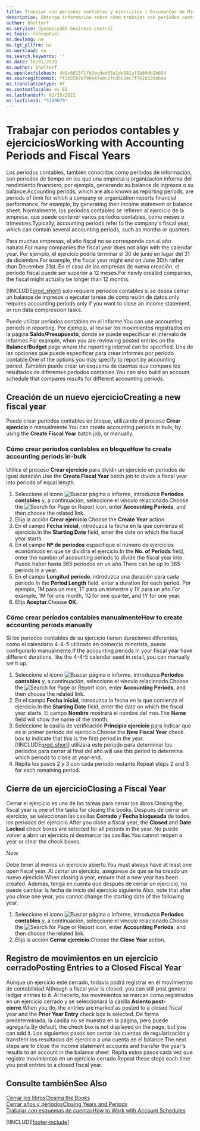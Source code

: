 ```yaml
---
title: Trabajar con periodos contables y ejercicios | Documentos de Microsoft
description: Obtenga información sobre cómo trabajar con períodos contables para definir cuándo empresa elabora los informes de rendimiento financiero.
author: bholtorf
ms.service: dynamics365-business-central
ms.topic: conceptual
ms.devlang: na
ms.tgt_pltfrm: na
ms.workload: na
ms.search.keywords: ''
ms.date: 10/01/2020
ms.author: bholtorf
ms.openlocfilehash: 4b9c6015f1fb3acded65a1de881af1b89db1b034
ms.sourcegitcommit: ff2b55b7e790447e0c1fcd5c2ec7f7610338ebaa
ms.translationtype: HT
ms.contentlocale: es-ES
ms.lasthandoff: 02/15/2021
ms.locfileid: "5389079"
---
```

# <a name="working-with-accounting-periods-and-fiscal-years"></a><span data-ttu-id="f3cda-103">Trabajar con periodos contables y ejercicios</span><span class="sxs-lookup"><span data-stu-id="f3cda-103">Working with Accounting Periods and Fiscal Years</span></span>

<span data-ttu-id="f3cda-104">Los períodos contables, también conocidos como períodos de información, son períodos de tiempo en los que una empresa u organización informa del rendimiento financiero, por ejemplo, generando su balance de ingresos o su balance.</span><span class="sxs-lookup"><span data-stu-id="f3cda-104">Accounting periods, which are also known as reporting periods, are periods of time for which a company or organization reports financial performance, for example, by generating their income statement or balance sheet.</span></span> <span data-ttu-id="f3cda-105">Normalmente, los períodos contables se refieren al ejercicio de la empresa, que puede contener varios períodos contables, como meses o trimestres.</span><span class="sxs-lookup"><span data-stu-id="f3cda-105">Typically, accounting periods refer to the company's fiscal year, which can contain several accounting periods, such as months or quarters.</span></span>

<span data-ttu-id="f3cda-106">Para muchas empresas, el año fiscal no se corresponde con el año natural.</span><span class="sxs-lookup"><span data-stu-id="f3cda-106">For many companies the fiscal year does not align with the calendar year.</span></span> <span data-ttu-id="f3cda-107">Por ejemplo, el ejercicio podría terminar el 30 de junio en lugar del 31 de diciembre.</span><span class="sxs-lookup"><span data-stu-id="f3cda-107">For example, the fiscal year might end on June 30th rather than December 31st.</span></span> <span data-ttu-id="f3cda-108">En el caso de las empresas de nueva creación, el período fiscal puede ser superior a 12 meses.</span><span class="sxs-lookup"><span data-stu-id="f3cda-108">For newly created companies, the fiscal might actually be longer than 12 months.</span></span>  

[!INCLUDE[prod_short](includes/prod_short.md)] <span data-ttu-id="f3cda-109">solo requiere períodos contables si se desea cerrar un balance de ingresos o ejecutar tareas de compresión de datos.</span><span class="sxs-lookup"><span data-stu-id="f3cda-109">only requires accounting periods only if you want to close an income statement, or run data compression tasks.</span></span> 

<span data-ttu-id="f3cda-110">Puede utilizar periodos contables en el informe.</span><span class="sxs-lookup"><span data-stu-id="f3cda-110">You can use accounting periods in reporting.</span></span> <span data-ttu-id="f3cda-111">Por ejemplo, al revisar los movimientos registrados en la página **Saldo/Presupuesto**, donde se puede especificar el intervalo de informes.</span><span class="sxs-lookup"><span data-stu-id="f3cda-111">For example, when you are reviewing posted entries on the **Balance/Budget** page where the reporting interval can be specified.</span></span> <span data-ttu-id="f3cda-112">Una de las opciones que puede especificar para crear informes por período contable.</span><span class="sxs-lookup"><span data-stu-id="f3cda-112">One of the options you may specify to report by accounting period.</span></span> <span data-ttu-id="f3cda-113">También puede crear un esquema de cuentas que compare los resultados de diferentes períodos contables.</span><span class="sxs-lookup"><span data-stu-id="f3cda-113">You can also build an account schedule that compares results for different accounting periods.</span></span>

## <a name="creating-a-new-fiscal-year"></a><span data-ttu-id="f3cda-114">Creación de un nuevo ejercicio</span><span class="sxs-lookup"><span data-stu-id="f3cda-114">Creating a new fiscal year</span></span>

<span data-ttu-id="f3cda-115">Puede crear períodos contables en bloque, utilizando el proceso **Crear ejercicio** o manualmente.</span><span class="sxs-lookup"><span data-stu-id="f3cda-115">You can create accounting periods in bulk, by using the **Create Fiscal Year** batch job, or manually.</span></span>

### <a name="how-to-create-accounting-periods-in-bulk"></a><span data-ttu-id="f3cda-116">Cómo crear períodos contables en bloque</span><span class="sxs-lookup"><span data-stu-id="f3cda-116">How to create accounting periods in-bulk</span></span>

<span data-ttu-id="f3cda-117">Utilice el proceso **Crear ejercicio** para dividir un ejercicio en periodos de igual duración.</span><span class="sxs-lookup"><span data-stu-id="f3cda-117">Use the **Create Fiscal Year** batch job to divide a fiscal year into periods of equal length.</span></span>  

1. <span data-ttu-id="f3cda-118">Seleccione el icono ![Buscar página o informe](media/ui-search/search_small.png "Icono Buscar página o informe"), introduzca **Periodos contables** y, a continuación, seleccione el vínculo relacionado.</span><span class="sxs-lookup"><span data-stu-id="f3cda-118">Choose the ![Search for Page or Report](media/ui-search/search_small.png "Search for Page or Report icon") icon, enter **Accounting Periods**, and then choose the related link.</span></span>  
2. <span data-ttu-id="f3cda-119">Elija la acción **Crear ejercicio**.</span><span class="sxs-lookup"><span data-stu-id="f3cda-119">Choose the **Create Year** action.</span></span>  <!--What about the Scheduling option? Should we mention that? There's also the Report Output Type field...-->
3. <span data-ttu-id="f3cda-120">En el campo **Fecha inicial**, introduzca la fecha en la que comienza el ejercicio.</span><span class="sxs-lookup"><span data-stu-id="f3cda-120">In the **Starting Date** field, enter the date on which the fiscal year starts.</span></span>  
4. <span data-ttu-id="f3cda-121">En el campo **Nº de periodos** especifique el número de ejercicios económicos en que se dividirá el ejercicio.</span><span class="sxs-lookup"><span data-stu-id="f3cda-121">In the **No. of Periods** field, enter the number of accounting periods to divide the fiscal year into.</span></span> <span data-ttu-id="f3cda-122">Puede haber hasta 365 periodos en un año.</span><span class="sxs-lookup"><span data-stu-id="f3cda-122">There can be up to 365 periods in a year.</span></span>  
5. <span data-ttu-id="f3cda-123">En el campo **Longitud período**, introduzca una duración para cada período.</span><span class="sxs-lookup"><span data-stu-id="f3cda-123">In the **Period Length** field, enter a duration for each period.</span></span> <span data-ttu-id="f3cda-124">Por ejemplo, 1M para un mes, 1T para un trimestre y 1Y para un año.</span><span class="sxs-lookup"><span data-stu-id="f3cda-124">For example, 1M for one month, 1Q for one quarter, and 1Y for one year.</span></span>  
6. <span data-ttu-id="f3cda-125">Elija **Aceptar**.</span><span class="sxs-lookup"><span data-stu-id="f3cda-125">Choose **OK**.</span></span>  

### <a name="how-to-create-accounting-periods-manually"></a><span data-ttu-id="f3cda-126">Cómo crear períodos contables manualmente</span><span class="sxs-lookup"><span data-stu-id="f3cda-126">How to create accounting periods manually</span></span>

<span data-ttu-id="f3cda-127">Si los períodos contables de su ejercicio tienen duraciones diferentes, como el calendario 4-4-5 utilizado en comercio minorista, puede configurarlo manualmente.</span><span class="sxs-lookup"><span data-stu-id="f3cda-127">If the accounting periods in your fiscal year have different durations, like the 4-4-5 calendar used in retail, you can manually set it up.</span></span>  
  
1. <span data-ttu-id="f3cda-128">Seleccione el icono ![Buscar página o informe](media/ui-search/search_small.png "Icono Buscar página o informe"), introduzca **Periodos contables** y, a continuación, seleccione el vínculo relacionado.</span><span class="sxs-lookup"><span data-stu-id="f3cda-128">Choose the ![Search for Page or Report](media/ui-search/search_small.png "Search for Page or Report icon") icon, enter **Accounting Periods**, and then choose the related link.</span></span>  
2. <span data-ttu-id="f3cda-129">En el campo **Fecha inicial**, introduzca la fecha en la que comienza el ejercicio.</span><span class="sxs-lookup"><span data-stu-id="f3cda-129">In the **Starting Date** field, enter the date on which the fiscal year starts.</span></span> <span data-ttu-id="f3cda-130">El campo **Nombre** mostrará el nombre del mes.</span><span class="sxs-lookup"><span data-stu-id="f3cda-130">The **Name** field will show the name of the month.</span></span>  
3. <span data-ttu-id="f3cda-131">Seleccione la casilla de verificación **Principio ejercicio** para indicar que es el primer periodo del ejercicio.</span><span class="sxs-lookup"><span data-stu-id="f3cda-131">Choose the **New Fiscal Year** check box to indicate that this is the first period in the year.</span></span> [!INCLUDE[prod_short](includes/prod_short.md)] <span data-ttu-id="f3cda-132">utilizará este periodo para determinar los periodos para cerrar al final del año.</span><span class="sxs-lookup"><span data-stu-id="f3cda-132">will use this period to determine which periods to close at year-end.</span></span>
4. <span data-ttu-id="f3cda-133">Repita los pasos 2 y 3 con cada periodo restante.</span><span class="sxs-lookup"><span data-stu-id="f3cda-133">Repeat steps 2 and 3 for each remaining period.</span></span>  

## <a name="closing-a-fiscal-year"></a><span data-ttu-id="f3cda-134">Cierre de un ejercicio</span><span class="sxs-lookup"><span data-stu-id="f3cda-134">Closing a Fiscal Year</span></span>

<span data-ttu-id="f3cda-135">Cerrar el ejercicio es una de las tareas para cerrar los libros.</span><span class="sxs-lookup"><span data-stu-id="f3cda-135">Closing the fiscal year is one of the tasks for closing the books.</span></span> <span data-ttu-id="f3cda-136">Después de cerrar un ejercicio, se seleccionan las casillas **Cerrado** y **Fecha bloqueada** de todos los periodos del ejercicio.</span><span class="sxs-lookup"><span data-stu-id="f3cda-136">After you close a fiscal year, the **Closed** and **Date Locked** check boxes are selected for all periods in the year.</span></span> <span data-ttu-id="f3cda-137">No puede volver a abrir un ejercicio ni desmarcar las casillas.</span><span class="sxs-lookup"><span data-stu-id="f3cda-137">You cannot reopen a year or clear the check boxes.</span></span>

> [!NOTE]  
> <span data-ttu-id="f3cda-138">Debe tener al menos un ejercicio abierto.</span><span class="sxs-lookup"><span data-stu-id="f3cda-138">You must always have at least one open fiscal year.</span></span> <span data-ttu-id="f3cda-139">Al cerrar un ejercicio, asegúrese de que se ha creado un nuevo ejercicio.</span><span class="sxs-lookup"><span data-stu-id="f3cda-139">When closing a year, ensure that a new year has been created.</span></span> <span data-ttu-id="f3cda-140">Además, tenga en cuenta que después de cerrar un ejercicio, no puede cambiar la fecha de inicio del ejercicio siguiente.</span><span class="sxs-lookup"><span data-stu-id="f3cda-140">Also, note that after you close one year, you cannot change the starting date of the following year.</span></span>

1. <span data-ttu-id="f3cda-141">Seleccione el icono ![Buscar página o informe](media/ui-search/search_small.png "Icono Buscar página o informe"), introduzca **Periodos contables** y, a continuación, seleccione el vínculo relacionado.</span><span class="sxs-lookup"><span data-stu-id="f3cda-141">Choose the ![Search for Page or Report](media/ui-search/search_small.png "Search for Page or Report icon") icon, enter **Accounting Periods**, and then choose the related link.</span></span>  
2. <span data-ttu-id="f3cda-142">Elija la acción **Cerrar ejercicio**.</span><span class="sxs-lookup"><span data-stu-id="f3cda-142">Choose the **Close Year** action.</span></span>  

## <a name="posting-entries-to-a-closed-fiscal-year"></a><span data-ttu-id="f3cda-143">Registro de movimientos en un ejercicio cerrado</span><span class="sxs-lookup"><span data-stu-id="f3cda-143">Posting Entries to a Closed Fiscal Year</span></span>

<span data-ttu-id="f3cda-144">Aunque un ejercicio esté cerrado, todavía podrá registrar en él movimientos de contabilidad.</span><span class="sxs-lookup"><span data-stu-id="f3cda-144">Although a fiscal year is closed, you can still post general ledger entries to it.</span></span> <span data-ttu-id="f3cda-145">Al hacerlo, los movimientos se marcan como registrados en un ejercicio cerrado y se seleccionará la casilla **Asiento post-cierre**.</span><span class="sxs-lookup"><span data-stu-id="f3cda-145">When you do, the entries are marked as posted to a closed fiscal year and the **Prior Year Entry** check box is selected.</span></span> <span data-ttu-id="f3cda-146">De forma predeterminada, la casilla no se muestra en la página, pero puede agregarla.</span><span class="sxs-lookup"><span data-stu-id="f3cda-146">By default, the check box is not displayed on the page, but you can add it.</span></span> <span data-ttu-id="f3cda-147">Los siguientes pasos son cerrar las cuentas de regularización y transferir los resultados del ejercicio a una cuenta en el balance.</span><span class="sxs-lookup"><span data-stu-id="f3cda-147">The next steps are to close the income statement accounts and transfer the year's results to an account in the balance sheet.</span></span> <span data-ttu-id="f3cda-148">Repita estos pasos cada vez que registre movimientos en un ejercicio cerrado.</span><span class="sxs-lookup"><span data-stu-id="f3cda-148">Repeat these steps each time you post entries to a closed fiscal year.</span></span>

## <a name="see-also"></a><span data-ttu-id="f3cda-149">Consulte también</span><span class="sxs-lookup"><span data-stu-id="f3cda-149">See Also</span></span>

[<span data-ttu-id="f3cda-150">Cerrar los libros</span><span class="sxs-lookup"><span data-stu-id="f3cda-150">Closing the Books</span></span>](year-close-books.md)  
[<span data-ttu-id="f3cda-151">Cerrar años y periodos</span><span class="sxs-lookup"><span data-stu-id="f3cda-151">Closing Years and Periods</span></span>](year-close-years-periods.md)  
[<span data-ttu-id="f3cda-152">Trabajar con esquemas de cuentas</span><span class="sxs-lookup"><span data-stu-id="f3cda-152">How to Work with Account Schedules</span></span>](bi-how-work-account-schedule.md)  


[!INCLUDE[footer-include](includes/footer-banner.md)]